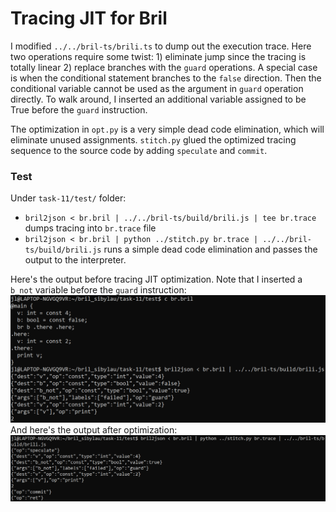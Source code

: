 # Tracing JIT for Bril
I modified `../../bril-ts/brili.ts` to dump out the execution trace. Here two operations require some twist: 1) eliminate jump since the tracing is totally linear 
2) replace branches with the `guard` operations. A special case is when the conditional statement branches to the `false` direction. Then the conditional variable cannot be used
as the argument in `guard` operation directly. To walk around, I inserted an additional variable assigned to be True before the `guard` instruction.

The optimization in `opt.py` is a very simple dead code elimination, which will eliminate unused assignments. `stitch.py` glued the optimized tracing sequence to the source code 
by adding `speculate` and `commit`.

### Test
Under `task-11/test/` folder:
 - `bril2json < br.bril | ../../bril-ts/build/brili.js | tee br.trace` dumps tracing into `br.trace` file
 - `bril2json < br.bril | python ../stitch.py br.trace | ../../bril-ts/build/brili.js` runs a simple dead code elimination and passes the output to the interpreter.
 
Here's the output before tracing JIT optimization. Note that I inserted a `b_not` variable before the `guard` instruction:
<img src="https://github.com/Sibylau/bril/blob/scratch/task-11/snapshots/1.PNG" width="600">
And here's the output after optimization:
<img src="https://github.com/Sibylau/bril/blob/scratch/task-11/snapshots/2.PNG" width="600">
